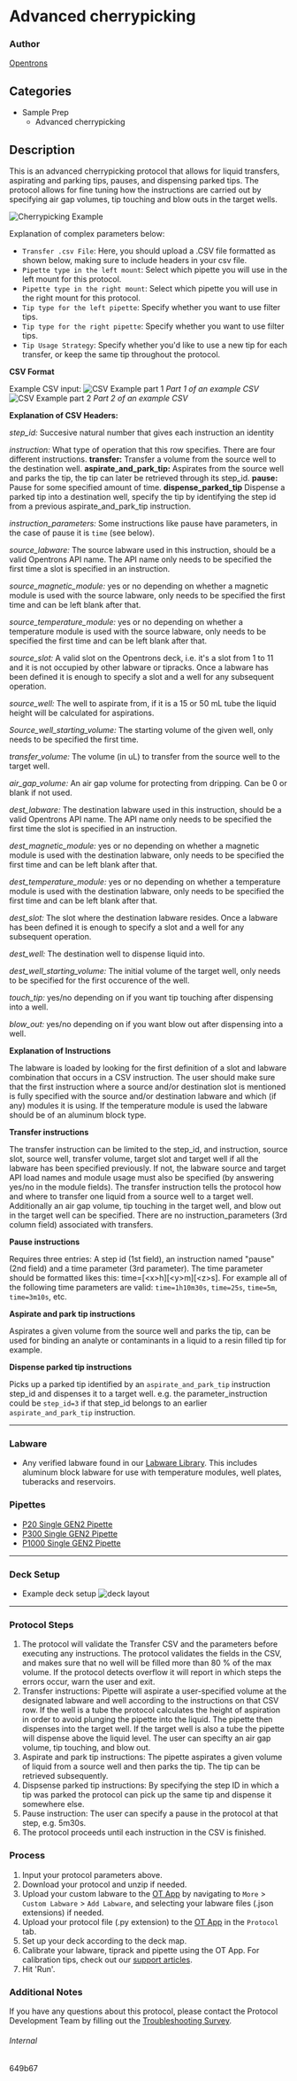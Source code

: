 # Advanced cherrypicking

### Author
[Opentrons](https://opentrons.com/)

## Categories
* Sample Prep
	* Advanced cherrypicking

## Description

This is an advanced cherrypicking protocol that allows for liquid transfers, aspirating and parking tips, pauses, and dispensing parked tips. The protocol allows for fine tuning how the instructions are carried out by specifying air gap volumes, tip touching and blow outs in the target wells.

![Cherrypicking Example](https://opentrons-protocol-library-website.s3.amazonaws.com/custom-README-images/cherrypicking/cherrypicking_example.png)

Explanation of complex parameters below:

* `Transfer .csv File`: Here, you should upload a .CSV file formatted as shown below, making sure to include headers in your csv file.
* `Pipette type in the left mount`: Select which pipette you will use in the left mount for this protocol.
* `Pipette type in the right mount`: Select which pipette you will use in the right mount for this protocol.
* `Tip type for the left pipette`: Specify whether you want to use filter tips.
* `Tip type for the right pipette`: Specify whether you want to use filter tips.
* `Tip Usage Strategy`: Specify whether you'd like to use a new tip for each transfer, or keep the same tip throughout the protocol.


**CSV Format**

Example CSV input:
![CSV Example part 1](https://opentrons-protocol-library-website.s3.amazonaws.com/custom-README-images/649b67/CSV_part1.png)
*Part 1 of an example CSV*
![CSV Example part 2](https://opentrons-protocol-library-website.s3.amazonaws.com/custom-README-images/649b67/CSV_part2.png)
*Part 2 of an example CSV*


**Explanation of CSV Headers:**

*step_id:* Succesive natural number that gives each instruction an identity

*instruction:* What type of operation that this row specifies. There are four different instructions. **transfer:** Transfer a volume from the source well to the destination well. **aspirate_and_park_tip:** Aspirates from the source well and parks the tip, the tip can later be retrieved through its step_id. **pause:** Pause for some specified amount of time. **dispense_parked_tip** Dispense a parked tip into a destination well, specify the tip by identifying the step id from a previous aspirate_and_park_tip instruction.

*instruction_parameters:* Some instructions like pause have parameters, in the case of pause it is `time` (see below).

*source_labware:* The source labware used in this instruction, should be a valid Opentrons API name. The API name only needs to be specified the first time a slot is specified in an instruction.

*source_magnetic_module:* yes or no depending on whether a magnetic module is used with the source labware, only needs to be specified the first time and can be left blank after that.

*source_temperature_module:* yes or no depending on whether a temperature module is used with the source labware, only needs to be specified the first time and can be left blank after that.

*source_slot:* A valid slot on the Opentrons deck, i.e. it's a slot from 1 to 11 and it is not occupied by other labware or tipracks. Once a labware has been defined it is enough to specify a slot and a well for any subsequent operation.

*source_well:* The well to aspirate from, if it is a 15 or 50 mL tube the liquid height will be calculated for aspirations.

*Source_well_starting_volume:* The starting volume of the given well, only needs to be specified the first time.

*transfer_volume:* The volume (in uL) to transfer from the source well to the target well.

*air_gap_volume:* An air gap volume for protecting from dripping. Can be 0 or blank if not used.

*dest_labware:* The destination labware used in this instruction, should be a valid Opentrons API name. The API name only needs to be specified the first time the slot is specified in an instruction.

*dest_magnetic_module:* yes or no depending on whether a magnetic module is used with the destination labware, only needs to be specified the first time and can be left blank after that.

*dest_temperature_module:* yes or no depending on whether a temperature module is used with the destination labware, only needs to be specified the first time and can be left blank after that.

*dest_slot:* The slot where the destination labware resides. Once a labware has been defined it is enough to specify a slot and a well for any subsequent operation.

*dest_well:* The destination well to dispense liquid into.

*dest_well_starting_volume:* The initial volume of the target well, only needs to be specified for the first occurence of the well.

*touch_tip:* yes/no depending on if you want tip touching after dispensing into a well.

*blow_out:* yes/no depending on if you want blow out after dispensing into a well.

**Explanation of Instructions**

The labware is loaded by looking for the first definition of a slot and labware combination that occurs in a CSV instruction. The user should make sure that the first instruction where a source and/or destination slot is mentioned is fully specified with the source and/or destination labware and which (if any) modules it is using. If the temperature module is used the labware should be of an aluminum block type.

**Transfer instructions**

The transfer instruction can be limited to the step_id, and instruction, source slot, source well, transfer volume, target slot and target well if all the labware has been specified previously. If not, the labware source and target API load names and module usage must also be specified (by answering yes/no in the module fields). The transfer instruction tells the protocol how and where to transfer one liquid from a source well to a target well. Additionally an air gap volume, tip touching in the target well, and blow out in the target well can be specified. There are no instruction_parameters (3rd column field) associated with transfers.

**Pause instructions**

Requires three entries: A step id (1st field), an instruction named "pause" (2nd field) and a time parameter (3rd parameter). The time parameter should be formatted likes this: time=[\<x>h][\<y>m][\<z>s]. For example all of the following time parameters are valid:
`time=1h10m30s`, `time=25s`, `time=5m`, `time=3m10s`, etc.

**Aspirate and park tip instructions**

Aspirates a given volume from the source well and parks the tip, can be used for binding an analyte or contaminants in a liquid to a resin filled tip for example.

**Dispense parked tip instructions**

Picks up a parked tip identified by an `aspirate_and_park_tip` instruction step_id and dispenses it to a target well. e.g. the parameter_instruction could be `step_id=3` if that step_id belongs to an earlier `aspirate_and_park_tip` instruction.

---

### Labware
* Any verified labware found in our [Labware Library](https://labware.opentrons.com/). This includes aluminum block labware for use with temperature modules, well plates, tuberacks and reservoirs.

### Pipettes
* [P20 Single GEN2 Pipette](https://opentrons.com/pipettes/)
* [P300 Single GEN2 Pipette](https://opentrons.com/pipettes/)
* [P1000 Single GEN2 Pipette](https://opentrons.com/pipettes/)

---

### Deck Setup
* Example deck setup
![deck layout](https://opentrons-protocol-library-website.s3.amazonaws.com/custom-README-images/cherrypicking/Screen+Shot+2021-04-29+at+3.10.02+PM.png)

---

### Protocol Steps
1. The protocol will validate the Transfer CSV and the parameters before executing any instructions. The protocol validates the fields in the CSV, and makes sure that no well will be filled more than 80 % of the max volume. If the protocol detects overflow it will report in which steps the errors occur, warn the user and exit.
2. Transfer instructions: Pipette will aspirate a user-specified volume at the designated labware and well according to the instructions on that CSV row. If the well is a tube the protocol calculates the height of aspiration in order to avoid plunging the pipette into the liquid. The pipette then dispenses into the target well. If the target well is also a tube the pipette will dispense above the liquid level. The user can specifty an air gap volume, tip touching, and blow out.
3. Aspirate and park tip instructions: The pipette aspirates a given volume of liquid from a source well and then parks the tip. The tip can be retrieved subsequently.
4. Dispsense parked tip instructions: By specifying the step ID in which a tip was parked the protocol can pick up the same tip and dispense it somewhere else.
5. Pause instruction: The user can specify a pause in the protocol at that step, e.g. 5m30s.
6. The protocol proceeds until each instruction in the CSV is finished.

### Process
1. Input your protocol parameters above.
2. Download your protocol and unzip if needed.
3. Upload your custom labware to the [OT App](https://opentrons.com/ot-app) by navigating to `More` > `Custom Labware` > `Add Labware`, and selecting your labware files (.json extensions) if needed.
4. Upload your protocol file (.py extension) to the [OT App](https://opentrons.com/ot-app) in the `Protocol` tab.
5. Set up your deck according to the deck map.
6. Calibrate your labware, tiprack and pipette using the OT App. For calibration tips, check out our [support articles](https://support.opentrons.com/en/collections/1559720-guide-for-getting-started-with-the-ot-2).
7. Hit 'Run'.

### Additional Notes
If you have any questions about this protocol, please contact the Protocol Development Team by filling out the [Troubleshooting Survey](https://protocol-troubleshooting.paperform.co/).

###### Internal
649b67
